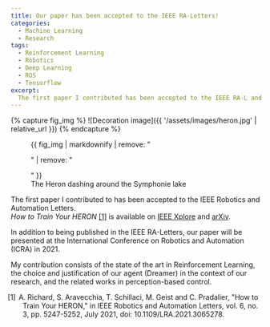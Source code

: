 ```yaml
---
title: Our paper has been accepted to the IEEE RA-Letters!
categories:
  - Machine Learning
  - Research
tags:
  - Reinforcement Learning
  - Robotics
  - Deep Learning
  - ROS
  - Tensorflow
excerpt: 
  The first paper I contributed has been accepted to the IEEE RA-L and will be presented at ICRA 2021!
---
```


{% capture fig_img %}
![Decoration image]({{ '/assets/images/heron.jpg' | relative_url }})
{% endcapture %}

<figure>
  {{ fig_img | markdownify | remove: "<p>" | remove: "</p>" }}
  <figcaption style="margin: auto;">The Heron dashing around the Symphonie lake</figcaption>
</figure>

The first paper I contributed to has been accepted to the IEEE Robotics and Automation Letters.
<br/>
*How to Train Your HERON* [\[1\]](#first_li) is available on <a href="https://ieeexplore.ieee.org/document/9376100">IEEE Xplore</a> and <a href="https://arxiv.org/abs/2102.10357">arXiv</a>.

In addition to being published in the IEEE RA-Letters, our paper will be presented at the International Conference on Robotics and Automation (ICRA) in 2021.

My contribution consists of the state of the art in Reinforcement Learning, the choice and justification of our agent (Dreamer) in the context of our research, and the related works in perception-based control.

<style>
  .reference_ul {
    list-style-type: none;
  }
  .reference_li::before {
    margin-left: -30px;
    margin-right: 6px;
  }
  #first_li::before {
    content: '[1]';
  }
  #second_li::before {
    content: '[2]';
  }
</style>

<ul class="reference_ul">
  <li class="reference_li" id="first_li">A. Richard, S. Aravecchia, T. Schillaci, M. Geist and C. Pradalier, "How to Train Your HERON," in IEEE Robotics and Automation Letters, vol. 6, no. 3, pp. 5247-5252, July 2021, doi: 10.1109/LRA.2021.3065278.</li>
</ul>

